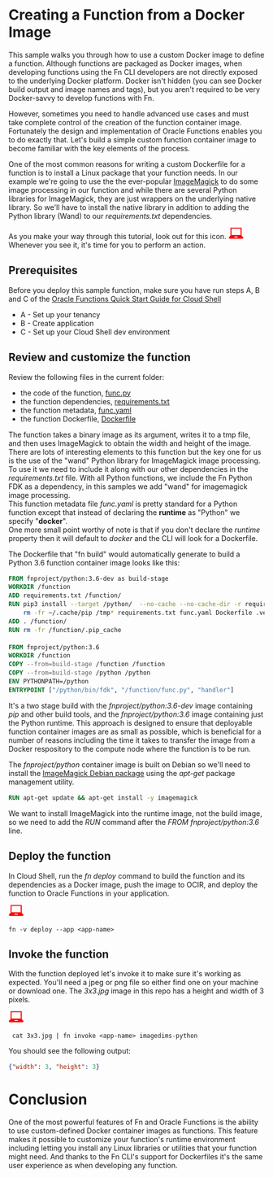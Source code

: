 # Creating a Function from a Docker Image

This sample walks you through how to use a custom Docker image to define a
function.  Although functions are packaged as Docker images, when
developing functions using the Fn CLI developers are not directly exposed
to the underlying Docker platform.  Docker isn't hidden (you can see
Docker build output and image names and tags), but you aren't
required to be very Docker-savvy to develop functions with Fn.

However, sometimes you need to handle advanced use cases and must take
complete control of the creation of the function container image. Fortunately
the design and implementation of Oracle Functions enables you to do exactly that.
Let's build a simple custom function container image to become familiar with the key
elements of the process.

One of the most common reasons for writing a custom Dockerfile for a function
is to install a Linux package that your function needs.  In our example we're
going to use the the ever-popular [ImageMagick](https://www.imagemagick.org) to
do some image processing in our function and while there are several Python libraries for
ImageMagick, they are just wrappers on the underlying native library.  So we'll
have to install the native library in addition to adding the Python library (Wand) to our
*requirements.txt* dependencies.

As you make your way through this tutorial, look out for this icon.
![](images/userinput.png) Whenever you see it, it's time for you to
perform an action.


## Prerequisites
Before you deploy this sample function, make sure you have run steps A, B and C of the [Oracle Functions Quick Start Guide for Cloud Shell](https://www.oracle.com/webfolder/technetwork/tutorials/infographics/oci_faas_gettingstarted_quickview/functions_quickview_top/functions_quickview/index.html)
* A - Set up your tenancy
* B - Create application
* C - Set up your Cloud Shell dev environment


## Review and customize the function
Review the following files in the current folder:
* the code of the function, [func.py](./func.py)
* the function dependencies, [requirements.txt](./requirements.txt)
* the function metadata, [func.yaml](./func.yaml)
* the function Dockerfile, [Dockerfile](./Dockerfile)

The function takes a binary image as its argument, writes it to a tmp file, and
then uses ImageMagick to obtain the width and height of the image.
There are lots of interesting elements to this function but the key one for us
is the use of the "wand" Python library for ImageMagick image processing.  
To use it we need to include it along with our other dependencies in the
*requirements.txt* file.
With all Python functions, we include the Fn Python FDK as a dependency, in this samples we add
 "wand" for imagemagick image processing.  
This function metadata file *func.yaml* is pretty standard for a Python function except that instead of
declaring the **runtime** as "Python" we specify "**docker**".  
One more small point worthy of note is that if you don't declare the *runtime*
property then it will default to *docker* and the CLI will look for a
Dockerfile.

The Dockerfile that "fn build" would automatically generate to build a
Python 3.6 function container image looks like this:

```Dockerfile
FROM fnproject/python:3.6-dev as build-stage
WORKDIR /function
ADD requirements.txt /function/
RUN pip3 install --target /python/  --no-cache --no-cache-dir -r requirements.txt &&\
	rm -fr ~/.cache/pip /tmp* requirements.txt func.yaml Dockerfile .venv
ADD . /function/
RUN rm -fr /function/.pip_cache

FROM fnproject/python:3.6
WORKDIR /function
COPY --from=build-stage /function /function
COPY --from=build-stage /python /python
ENV PYTHONPATH=/python
ENTRYPOINT ["/python/bin/fdk", "/function/func.py", "handler"]
```

It's a two stage build with the *fnproject/python:3.6-dev* image containing *pip* and
other build tools, and the *fnproject/python:3.6* image containing just the Python
runtime.  This approach is designed to ensure that deployable function container
images are as small as possible, which is beneficial for a number of reasons
including the time it takes to transfer the image from a Docker respository to
the compute node where the function is to be run.

The *fnproject/python* container image is built on Debian so we'll need to install
the
[ImageMagick Debian package](https://packages.debian.org/buster/imagemagick)
using the *apt-get* package management utility.
```Dockerfile
RUN apt-get update && apt-get install -y imagemagick
```
We want to install ImageMagick into the runtime image, not the build image,
so we need to add the *RUN* command after the *FROM fnproject/python:3.6* line.


## Deploy the function
In Cloud Shell, run the *fn deploy* command to build the function and its dependencies as a Docker image, 
push the image to OCIR, and deploy the function to Oracle Functions in your application.

![user input icon](./images/userinput.png)
```
fn -v deploy --app <app-name>
```


## Invoke the function
With the function deployed let's invoke it to make sure it's working as
expected. You'll need a jpeg or png file so either find one on your machine
or download one.  The *3x3.jpg* image in this repo has a height and width of 3 pixels.

![](images/userinput.png)
```
 cat 3x3.jpg | fn invoke <app-name> imagedims-python
```

You should see the following output:

```json
{"width": 3, "height": 3}
```

# Conclusion
One of the most powerful features of Fn and Oracle Functions is the ability to
use custom-defined Docker container images as functions. This feature makes it
possible to customize your function's runtime environment including letting you
install any Linux libraries or utilities that your function might need. And
thanks to the Fn CLI's support for Dockerfiles it's the same user experience as
when developing any function.